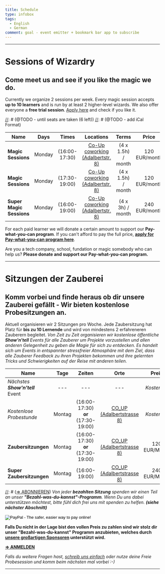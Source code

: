 ```yaml
---
title: Schedule
type: infobox
tags:
  - English
  - German
comment: goal - event emitter + bookmark bar app to subscribe
---
```


---
[](#english)
# Sessions of Wizardry

## Come meet us and see if you like the magic we do. 

Currently we organize 2 sessions per week. Every magic session accepts **up to 10 learners** and is run by at least 2 higher-level wizards. We also offer everyone a **free trial session**. [Apply here](mailto:wizard@amigos.institute) and check if you like it.


[//]: # (@TODO - next free workshop - sunday)
[//]: # (@TODO - monday + thursday sessions)
[//]: # (@TODO - until seats are taken (6 left))
[//]: # (@TODO - add iCal Format)

| Name                      | Days     | Times         | Locations | Terms  | Price | Subscribe |
| ------------------------- |:--------:|:-------------:|:---------:|:-----:| :----:| :--------:|
| **Magic Sessions**            |  Monday  | (16:00-17:30) | [Co-Up coworking (Adalbertstr. 8)](https://www.google.de/maps/dir//co.up,+Adalbertstra%C3%9Fe+8,+10999+Berlin,+Deutschland/@52.50033,13.419786,17z/data=!4m12!1m3!3m2!1s0x47a84e337e23d413:0x2cfd69e5a9f68f1a!2sco.up!4m7!1m0!1m5!1m1!1s0x47a84e337e23d413:0x2cfd69e5a9f68f1a!2m2!1d13.419786!2d52.50033) | (4 x 1.5h) / month  |   120 EUR/month      | Pay button   |
| **Magic Sessions**            |  Monday  | (17:30-19:00) | [Co-Up coworking (Adalbertstr. 8)](https://www.google.de/maps/dir//co.up,+Adalbertstra%C3%9Fe+8,+10999+Berlin,+Deutschland/@52.50033,13.419786,17z/data=!4m12!1m3!3m2!1s0x47a84e337e23d413:0x2cfd69e5a9f68f1a!2sco.up!4m7!1m0!1m5!1m1!1s0x47a84e337e23d413:0x2cfd69e5a9f68f1a!2m2!1d13.419786!2d52.50033) | (4 x 1.5h) / month  |   120 EUR/month      | Pay button   |
| **Super Magic Sessions**      |  Monday  | (16:00-19:00) | [Co-Up coworking (Adalbertstr. 8)](https://www.google.de/maps/dir//co.up,+Adalbertstra%C3%9Fe+8,+10999+Berlin,+Deutschland/@52.50033,13.419786,17z/data=!4m12!1m3!3m2!1s0x47a84e337e23d413:0x2cfd69e5a9f68f1a!2sco.up!4m7!1m0!1m5!1m1!1s0x47a84e337e23d413:0x2cfd69e5a9f68f1a!2m2!1d13.419786!2d52.50033) | (4 x 3h) / month  |   240 EUR/month     | Pay button   |

For each paid learner we will donate a certain amount to support our **Pay-what-you-can program**. If you can't afford to pay the full price, **[apply for Pay-what-you-can program here](mailto:wizard@amigos.institute?Subject=Application:%20For%20the%20Pay-what-you-can%20program&Body=%0D%0A)**. 

Are you a tech company, school, fundation or magic somebody who can help us? **Please donate and support our Pay-what-you-can program.**

---
[](#german)

# Sitzungen der Zauberei

## Komm vorbei und finde heraus ob dir unsere Zauberei gefällt - Wir bieten kostenlose Probesitzungen an.

Aktuell organisieren wir 2 Sitzungen pro Woche. Jede Zaubersitzung hat Platz für **bis zu 10 Lernende** und wird von mindestens 2 erfahreneren Zauberern begleitet.
*Von Zeit zu Zeit organisieren wir kostenlose öffentliche **Show'n'tell** Events für alle Zauberer um Projekte vorzustellen und allen anderen Gelegenheit zu geben die Magie für sich zu entdecken. Es handelt sich um Events in entspannter stressfreier Atmosphäre mit dem Ziel, dass alle Zauberer Feedback zu ihren Projekten bekommen und ihre gelernten Tricks und Schwierigkeiten auf der Reise mit anderen teilen.*

| Name                      | Tage     | Zeiten         | Orte | Preis | Konditionen |
| ------------------------- |:--------:|:-------------:|:---------:|:-----:| :----:|
| *Nächstes **Show'n'tell*** Event       |  ---  | --- | --- |       *Kostenlos*    | --- |
| *Kostenlose Probestunde*        |  Montag  | (16:00-17:30) **or** (17:30-19:00) | [CO_UP (Adalbertstrasse 8)](https://www.google.de/maps/dir//co.up,+Adalbertstra%C3%9Fe+8,+10999+Berlin,+Deutschland/@52.50033,13.419786,17z/data=!4m12!1m3!3m2!1s0x47a84e337e23d413:0x2cfd69e5a9f68f1a!2sco.up!4m7!1m0!1m5!1m1!1s0x47a84e337e23d413:0x2cfd69e5a9f68f1a!2m2!1d13.419786!2d52.50033) |       *Kostenlos*    | **(Einmalig / Lerner)** |
| **Zaubersitzungen**            |  Montag  | (16:00-17:30) **or** (17:30-19:00) | [CO_UP (Adalbertstrasse 8)](https://www.google.de/maps/dir//co.up,+Adalbertstra%C3%9Fe+8,+10999+Berlin,+Deutschland/@52.50033,13.419786,17z/data=!4m12!1m3!3m2!1s0x47a84e337e23d413:0x2cfd69e5a9f68f1a!2sco.up!4m7!1m0!1m5!1m1!1s0x47a84e337e23d413:0x2cfd69e5a9f68f1a!2m2!1d13.419786!2d52.50033) | 120 EUR/Monat |     (4 x 1,5 Std.) / Monat     |
| **Super Zaubersitzungen**      |  Montag  | (16:00-19:00) | [CO_UP (Adalbertstrasse 8)](https://www.google.de/maps/dir//co.up,+Adalbertstra%C3%9Fe+8,+10999+Berlin,+Deutschland/@52.50033,13.419786,17z/data=!4m12!1m3!3m2!1s0x47a84e337e23d413:0x2cfd69e5a9f68f1a!2sco.up!4m7!1m0!1m5!1m1!1s0x47a84e337e23d413:0x2cfd69e5a9f68f1a!2m2!1d13.419786!2d52.50033) | 240 EUR/Monat |      (4 x 3 Std.) / Monat      |

[//]: # ([=> ABONNIEREN](...))
*Von jeder **bezahlten Sitzung** spenden wir einen Teil an unser **"Bezahl-was-du-kannst"-Programm**. Wenn Du uns dabei unterstützen möchtest, bitte fühl dich frei uns mit spenden zu helfen. **(siehe nächster Abschnitt)***

<form action="https://www.paypal.com/cgi-bin/webscr" method="post" target="_top">
<input type="hidden" name="cmd" value="_s-xclick">
<input type="hidden" name="hosted_button_id" value="XBL642GPC374S">
<input type="image" src="https://www.paypalobjects.com/en_US/i/btn/btn_subscribeCC_LG.gif" border="0" name="submit" alt="PayPal - The safer, easier way to pay online!">
<img alt="" border="0" src="https://www.paypalobjects.com/en_US/i/scr/pixel.gif" width="1" height="1">
</form>

**Falls Du nicht in der Lage bist den vollen Preis zu zahlen sind wir stolz dir unser "Bezahl-was-du-kannst" Programm anzubieten, welches durch [unsere großartigen Sponsoren](...) unterstützt wird.**

**[=> ANMELDEN](mailto:wizard@amigos.institute?Subject=Application:%20For%20the%20Pay-what-you-can%20program&Body=%0D%0A)**

*Falls du weitere Fragen hast, [schreib uns einfach](mailto:wizard@amigos.institute) oder nutze deine Freie Probesession und komm beim nächsten mal vorbei :-)*

---
